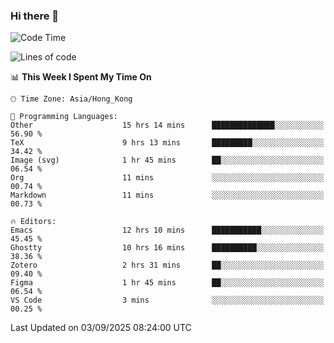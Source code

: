 ### Hi there 👋

<!--
**nicehiro/nicehiro** is a ✨ _special_ ✨ repository because its `README.md` (this file) appears on your GitHub profile.

Here are some ideas to get you started:

- 🔭 I’m currently working on ...
- 🌱 I’m currently learning ...
- 👯 I’m looking to collaborate on ...
- 🤔 I’m looking for help with ...
- 💬 Ask me about ...
- 📫 How to reach me: ...
- 😄 Pronouns: ...
- ⚡ Fun fact: ...
-->

<!--START_SECTION:waka-->
![Code Time](http://img.shields.io/badge/Code%20Time-975%20hrs%206%20mins-blue)

![Lines of code](https://img.shields.io/badge/From%20Hello%20World%20I%27ve%20Written-1.9%20million%20lines%20of%20code-blue)

📊 **This Week I Spent My Time On** 

```text
🕑︎ Time Zone: Asia/Hong_Kong

💬 Programming Languages: 
Other                    15 hrs 14 mins      ██████████████░░░░░░░░░░░   56.90 % 
TeX                      9 hrs 13 mins       █████████░░░░░░░░░░░░░░░░   34.42 % 
Image (svg)              1 hr 45 mins        ██░░░░░░░░░░░░░░░░░░░░░░░   06.54 % 
Org                      11 mins             ░░░░░░░░░░░░░░░░░░░░░░░░░   00.74 % 
Markdown                 11 mins             ░░░░░░░░░░░░░░░░░░░░░░░░░   00.73 % 

🔥 Editors: 
Emacs                    12 hrs 10 mins      ███████████░░░░░░░░░░░░░░   45.45 % 
Ghostty                  10 hrs 16 mins      ██████████░░░░░░░░░░░░░░░   38.36 % 
Zotero                   2 hrs 31 mins       ██░░░░░░░░░░░░░░░░░░░░░░░   09.40 % 
Figma                    1 hr 45 mins        ██░░░░░░░░░░░░░░░░░░░░░░░   06.54 % 
VS Code                  3 mins              ░░░░░░░░░░░░░░░░░░░░░░░░░   00.25 % 
```


 Last Updated on 03/09/2025 08:24:00 UTC
<!--END_SECTION:waka-->
